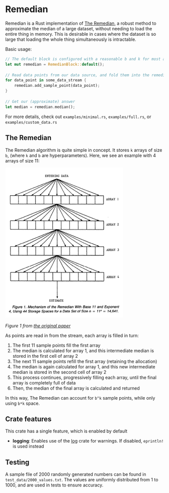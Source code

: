 # Remedian
Remedian is a Rust implementation of [The Remedian](https://www.researchgate.net/publication/247974442_The_Remedian_A_Robust_Averaging_Method_for_Large_Data_Sets), a robust method to approximate the median of a large dataset, without needing to load the entire thing in memory.
This is desirable in cases where the dataset is so large that loading the whole thing simultaneously is intractable.

Basic usage:
```rs
// The default block is configured with a reasonable b and k for most applications
let mut remedian = RemedianBlock::default();

// Read data points from our data source, and fold them into the remedian
for data_point in some_data_stream {
    remedian.add_sample_point(data_point);
}

// Get our (approximate) answer
let median = remedian.median();
```

For more details, check out `examples/minimal.rs`, `examples/full.rs`, or `examples/custom_data.rs`

## The Remedian

The Remedian algorithm is quite simple in concept.
It stores `k` arrays of size `b`, (where `k` and `b` are hyperparameters).
Here, we see an example with 4 arrays of size 11:

![Image: figure 1 from the original paper, showing the four arrays with arrows pointing from one array to the next](fig_1.png)

*Figure 1 from [the original paper](https://www.researchgate.net/publication/247974442_The_Remedian_A_Robust_Averaging_Method_for_Large_Data_Sets)*

As points are read in from the stream, each array is filled in turn:
1. The first 11 sample points fill the first array
2. The median is calculated for array 1, and this intermediate median is stored in the first cell of array 2
3. The next 11 sample points refill the first array (retaining the allocation)
4. The median is again calculated for array 1, and this new intermediate median is stored in the second cell of array 2
5. This process continues, progressively filling each array, until the final array is completely full of data
6. Then, the median of the final array is calculated and returned

In this way, The Remedian can account for `b^k` sample points, while only using `b*k` space.

## Crate features

This crate has a single feature, which is enabled by default
- **logging**: Enables use of the [log](https://crates.io/crates/log) crate for warnings. If disabled, `eprintln!` is used instead

## Testing

A sample file of 2000 randomly generated numbers can be found in `test_data/2000_values.txt`.
The values are uniformly distributed from 1 to 1000, and are used in tests to ensure accuracy.
